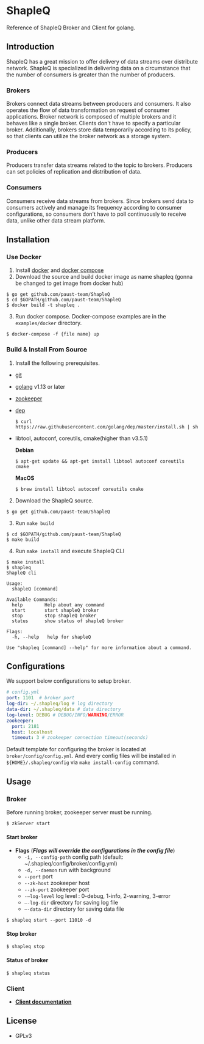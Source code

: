 # ShapleQ
Reference of ShapleQ Broker and Client for golang.

## Introduction
ShapleQ has a great mission to offer delivery of data streams over distribute network. ShapleQ is specialized in delivering data on a circumstance that the number of consumers is greater than the number of producers. 

### Brokers
Brokers connect data streams between producers and consumers. It also operates the flow of data transformation on request of consumer applications. Broker network is composed of multiple brokers and it behaves like a single broker. Clients don't have to specify a particular broker. Additionally, brokers store data temporarily according to its policy, so that clients can utilize the broker network as a storage system.

### Producers
Producers transfer data streams related to the topic to brokers. Producers can set policies of replication and distribution of data.

### Consumers
Consumers receive data streams from brokers. Since brokers send data to consumers actively and manage its frequency according to consumer configurations, so consumers don't have to poll continuously to receive data, unlike other data stream platform. 

## Installation
### Use Docker
1. Install [docker](https://docs.docker.com/get-docker/) and [docker compose](https://docs.docker.com/compose/install/) 
2. Download the source and build docker image as name shapleq (gonna be changed to get image from docker hub)
```
$ go get github.com/paust-team/ShapleQ
$ cd $GOPATH/github.com/paust-team/ShapleQ
$ docker build -t shapleq .
```
3. Run docker compose. Docker-compose examples are in the `examples/docker` directory.
```
$ docker-compose -f {file name} up
```

### Build & Install From Source
1. Install the following prerequisites.
* [git](https://git-scm.com)
* [golang](https://golang.org/dl/) v1.13 or later
* [zookeeper](https://zookeeper.apache.org/doc/r3.1.2/zookeeperStarted.html#sc_Download)
* [dep](https://golang.github.io/dep/)
  ```
  $ curl https://raw.githubusercontent.com/golang/dep/master/install.sh | sh
  ```
* libtool, autoconf, coreutils, cmake(higher than v3.5.1)

  **Debian**
  ```
  $ apt-get update && apt-get install libtool autoconf coreutils cmake
  ```
  **MacOS**
    ```
  $ brew install libtool autoconf coreutils cmake
  ```
2. Download the ShapleQ source.
```
$ go get github.com/paust-team/ShapleQ
```
3. Run `make build`
```
$ cd $GOPATH/github.com/paust-team/ShapleQ
$ make build
```
4. Run `make install` and execute ShapleQ CLI 
```
$ make install 
$ shapleq 
ShapleQ cli

Usage:
  shapleQ [command]

Available Commands:
  help        Help about any command
  start       start shapleQ broker
  stop        stop shapleQ broker
  status      show status of shapleQ broker

Flags:
  -h, --help   help for shapleQ

Use "shapleq [command] --help" for more information about a command.
```
## Configurations
We support below configurations to setup broker.

```yaml
# config.yml
port: 1101  # broker port
log-dir: ~/.shapleq/log # log directory
data-dir: ~/.shapleq/data # data directory
log-level: DEBUG # DEBUG/INFO/WARNING/ERROR
zookeeper:
  port: 2181
  host: localhost
  timeout: 3 # zookeeper connection timeout(seconds)
```

Default template for configuring the broker is located at `broker/config/config.yml`. And every config files will be installed in `${HOME}/.shapleq/config` via `make install-config` command. 

## Usage
### Broker
Before running broker, zookeeper server must be running.

```shell
$ zkServer start
```

#### Start broker
- **Flags** (***Flags will override the configurations in the config file***)
	- `-i, --config-path` config path (default: ~/.shapleq/config/broker/config.yml)
	- `-d, --daemon` run with background
	- `--port` port
	- `--zk-host` zookeeper host
	- `--zk-port` zookeeper port
	- `-—log-level` log level : 0-debug, 1-info, 2-warning, 3-error
	- `—-log-dir` directory for saving log file
	- `—-data-dir` directory for saving data file

```shell
$ shapleq start --port 11010 -d
```

#### Stop broker

```shell
$ shapleq stop
```

#### Status of broker

```shell
$ shapleq status
```

### Client
- **[Client documentation](https://github.com/paust-team/shapleq/tree/master/client#shapleq-client)**

## License
- GPLv3
